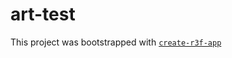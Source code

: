 # art-test

This project was bootstrapped with [`create-r3f-app`](https://github.com/utsuboco/create-r3f-app)